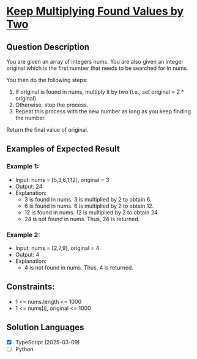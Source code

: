 # [Keep Multiplying Found Values by Two](https://leetcode.com/problems/keep-multiplying-found-values-by-two/)

## Question Description

You are given an array of integers nums. You are also given an integer original which is the first number that needs to be searched for in nums.

You then do the following steps:

1. If original is found in nums, multiply it by two (i.e., set original = 2 * original).
2. Otherwise, stop the process.
3. Repeat this process with the new number as long as you keep finding the number.

Return the final value of original.

## Examples of Expected Result

### Example 1:

- Input: nums = [5,3,6,1,12], original = 3
- Output: 24
- Explanation: 
    - 3 is found in nums. 3 is multiplied by 2 to obtain 6.
    - 6 is found in nums. 6 is multiplied by 2 to obtain 12.
    - 12 is found in nums. 12 is multiplied by 2 to obtain 24.
    - 24 is not found in nums. Thus, 24 is returned.

### Example 2:

- Input: nums = [2,7,9], original = 4
- Output: 4
- Explanation:
    - 4 is not found in nums. Thus, 4 is returned.

## Constraints:

- 1 <= nums.length <= 1000
- 1 <= nums[i], original <= 1000

## Solution Languages

- [x] TypeScript (2025-03-09)
- [ ] Python
